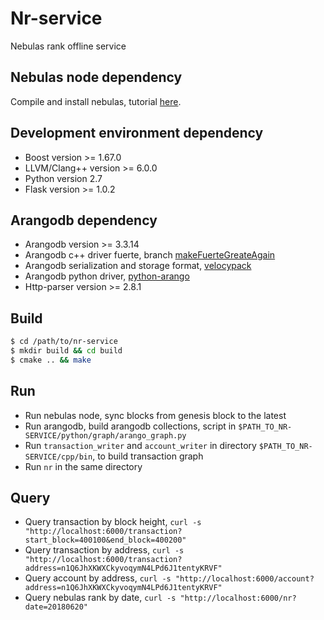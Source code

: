 # Nr-service

Nebulas rank offline service

## Nebulas node dependency

Compile and install nebulas, tutorial [here](https://github.com/nebulasio/wiki/blob/master/tutorials/%5BEnglish%5D%20Nebulas%20101%20-%2001%20Installation.md).

## Development environment dependency

  - Boost version >= 1.67.0
  - LLVM/Clang++ version >= 6.0.0
  - Python version 2.7
  - Flask version >= 1.0.2

## Arangodb dependency

  - Arangodb version >= 3.3.14
  - Arangodb c++ driver fuerte, branch [makeFuerteGreateAgain](https://github.com/arangodb/fuerte/tree/makeFuerteGreatAgain)
  - Arangodb serialization and storage format, [velocypack](https://github.com/arangodb/velocypack)
  - Arangodb python driver, [python-arango](https://github.com/joowani/python-arango)
  - Http-parser version >= 2.8.1

## Build

```sh
$ cd /path/to/nr-service
$ mkdir build && cd build
$ cmake .. && make
```

## Run

  - Run nebulas node, sync blocks from genesis block to the latest
  - Run arangodb, build arangodb collections, script in `$PATH_TO_NR-SERVICE/python/graph/arango_graph.py`
  - Run `transaction_writer` and `account_writer` in directory `$PATH_TO_NR-SERVICE/cpp/bin`, to build transaction graph
  - Run `nr` in the same directory

## Query

  - Query transaction by block height, `curl -s "http://localhost:6000/transaction?start_block=400100&end_block=400200"`
  - Query transaction by address, `curl -s "http://localhost:6000/transaction?address=n1Q6JhXKWXCkyvoqymN4LPd6J1tentyKRVF"`
  - Query account by address, `curl -s "http://localhost:6000/account?address=n1Q6JhXKWXCkyvoqymN4LPd6J1tentyKRVF"`
  - Query nebulas rank by date, `curl -s "http://localhost:6000/nr?date=20180620"`
